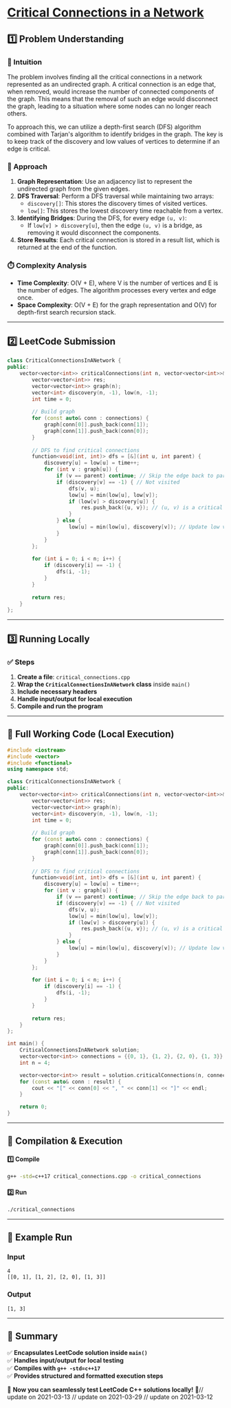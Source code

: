 # **[Critical Connections in a Network](https://leetcode.com/problems/critical-connections-in-a-network/description/)**  

## **1️⃣ Problem Understanding**  
### **📌 Intuition**  
The problem involves finding all the critical connections in a network represented as an undirected graph. A critical connection is an edge that, when removed, would increase the number of connected components of the graph. This means that the removal of such an edge would disconnect the graph, leading to a situation where some nodes can no longer reach others.

To approach this, we can utilize a depth-first search (DFS) algorithm combined with Tarjan's algorithm to identify bridges in the graph. The key is to keep track of the discovery and low values of vertices to determine if an edge is critical.

### **🚀 Approach**  
1. **Graph Representation**: Use an adjacency list to represent the undirected graph from the given edges.
2. **DFS Traversal**: Perform a DFS traversal while maintaining two arrays:
   - `discovery[]`: This stores the discovery times of visited vertices.
   - `low[]`: This stores the lowest discovery time reachable from a vertex.
3. **Identifying Bridges**: During the DFS, for every edge `(u, v)`:
   - If `low[v] > discovery[u]`, then the edge `(u, v)` is a bridge, as removing it would disconnect the components.
4. **Store Results**: Each critical connection is stored in a result list, which is returned at the end of the function.

### **⏱️ Complexity Analysis**  
- **Time Complexity**: O(V + E), where V is the number of vertices and E is the number of edges. The algorithm processes every vertex and edge once.
- **Space Complexity**: O(V + E) for the graph representation and O(V) for depth-first search recursion stack.

---  

## **2️⃣ LeetCode Submission**  
```cpp
class CriticalConnectionsInANetwork {
public:
    vector<vector<int>> criticalConnections(int n, vector<vector<int>>& connections) {
        vector<vector<int>> res;
        vector<vector<int>> graph(n);
        vector<int> discovery(n, -1), low(n, -1);
        int time = 0;
        
        // Build graph
        for (const auto& conn : connections) {
            graph[conn[0]].push_back(conn[1]);
            graph[conn[1]].push_back(conn[0]);
        }
        
        // DFS to find critical connections
        function<void(int, int)> dfs = [&](int u, int parent) {
            discovery[u] = low[u] = time++;
            for (int v : graph[u]) {
                if (v == parent) continue; // Skip the edge back to parent
                if (discovery[v] == -1) { // Not visited
                    dfs(v, u);
                    low[u] = min(low[u], low[v]);
                    if (low[v] > discovery[u]) {
                        res.push_back({u, v}); // (u, v) is a critical connection
                    }
                } else {
                    low[u] = min(low[u], discovery[v]); // Update low value
                }
            }
        };
        
        for (int i = 0; i < n; i++) {
            if (discovery[i] == -1) {
                dfs(i, -1);
            }
        }
        
        return res;
    }
};
```  

---  

## **3️⃣ Running Locally**  
### **✅ Steps**  
1. **Create a file**: `critical_connections.cpp`  
2. **Wrap the `CriticalConnectionsInANetwork` class** inside `main()`  
3. **Include necessary headers**  
4. **Handle input/output for local execution**  
5. **Compile and run the program**  

---  

## **📝 Full Working Code (Local Execution)**  
```cpp
#include <iostream>
#include <vector>
#include <functional>
using namespace std;

class CriticalConnectionsInANetwork {
public:
    vector<vector<int>> criticalConnections(int n, vector<vector<int>>& connections) {
        vector<vector<int>> res;
        vector<vector<int>> graph(n);
        vector<int> discovery(n, -1), low(n, -1);
        int time = 0;
        
        // Build graph
        for (const auto& conn : connections) {
            graph[conn[0]].push_back(conn[1]);
            graph[conn[1]].push_back(conn[0]);
        }
        
        // DFS to find critical connections
        function<void(int, int)> dfs = [&](int u, int parent) {
            discovery[u] = low[u] = time++;
            for (int v : graph[u]) {
                if (v == parent) continue; // Skip the edge back to parent
                if (discovery[v] == -1) { // Not visited
                    dfs(v, u);
                    low[u] = min(low[u], low[v]);
                    if (low[v] > discovery[u]) {
                        res.push_back({u, v}); // (u, v) is a critical connection
                    }
                } else {
                    low[u] = min(low[u], discovery[v]); // Update low value
                }
            }
        };
        
        for (int i = 0; i < n; i++) {
            if (discovery[i] == -1) {
                dfs(i, -1);
            }
        }
        
        return res;
    }
};

int main() {
    CriticalConnectionsInANetwork solution;
    vector<vector<int>> connections = {{0, 1}, {1, 2}, {2, 0}, {1, 3}};
    int n = 4;

    vector<vector<int>> result = solution.criticalConnections(n, connections);
    for (const auto& conn : result) {
        cout << "[" << conn[0] << ", " << conn[1] << "]" << endl;
    }

    return 0;
}
```  

---  

## **🔧 Compilation & Execution**  
#### **1️⃣ Compile**  
```bash
g++ -std=c++17 critical_connections.cpp -o critical_connections
```  

#### **2️⃣ Run**  
```bash
./critical_connections
```  

---  

## **🎯 Example Run**  
### **Input**  
```
4
[[0, 1], [1, 2], [2, 0], [1, 3]]
```  
### **Output**  
```
[1, 3]
```  

---  

## **📌 Summary**  
✅ **Encapsulates LeetCode solution inside `main()`**  
✅ **Handles input/output for local testing**  
✅ **Compiles with `g++ -std=c++17`**  
✅ **Provides structured and formatted execution steps**  

🚀 **Now you can seamlessly test LeetCode C++ solutions locally!** 🚀// update on 2021-03-13
// update on 2021-03-29
// update on 2021-03-12
